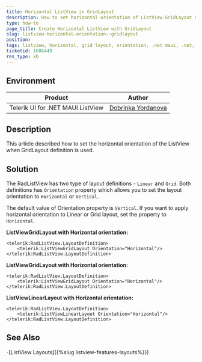 ```yaml
---
title: Horizontal ListView in GridLayout
description: How to set horizontal orientation of ListView GridLayout definition
type: how-to
page_title: Create Horizontal ListView with GridLayout
slug: listview-horizontal-orientation--gridlayout
position: 
tags: listview, horizontal, grid layout, orientation, .net maui, .net, dotnet
ticketid: 1606449
res_type: kb
---
```


## Environment

| Product | Author |
| --- | ---- |
| Telerik UI for .NET MAUI ListView | [Dobrinka Yordanova](https://www.telerik.com/blogs/author/dobrinka-yordanova) |


## Description

This article described how to set the horizontal orientation of the ListView when GridLayout definition is used. 

## Solution

The RadListView has two type of layout definitions - `Linear` and `Grid`. Both definitions has `Orientation` property which allows you to set the layout orientation to `Horizontal` or `Vertical`. 

The default value of Orientation property is `Vertical`. If you want to apply horizontal orientation to Linear or Grid layout, set the property to `Horizontal`.

**ListViewGridLayout with Horizontal orientation:**

```XAML
<telerik:RadListView.LayoutDefinition>
    <telerik:ListViewGridLayout Orientation="Horizontal"/>
</telerik:RadListView.LayoutDefinition>
```

**ListViewGridLayout with Horizontal orientation:**

```XAML
<telerik:RadListView.LayoutDefinition>
	<telerik:ListViewGridLayout Orientation="Horizontal"/>
</telerik:RadListView.LayoutDefinition>
```

**ListViewLinearLayout with Horizontal orientation:**

```XAML
<telerik:RadListView.LayoutDefinition>
	<telerik:ListViewLinearLayout Orientation="Horizontal"/>
</telerik:RadListView.LayoutDefinition>
```

## See Also

-[ListView Layouts]({%slug listview-features-layouts%}})